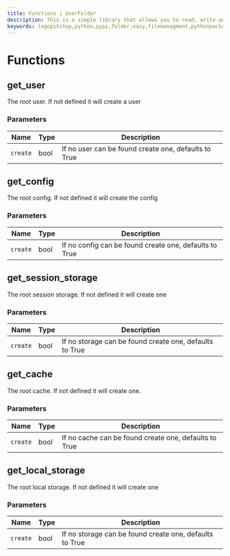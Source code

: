 ```yaml
---
title: Functions | UserFolder
description: This is a simple library that allows you to read, write and create files within your own folder inside the user folder `C:/User/USER/.python/PACKAGE_ID`
keywords: legopitstop,python,pypi,folder,easy,filemanagment,pythonpackage,userfolder
---
```


# Functions

## get_user

The root user. If not defined it will create a user

### Parameters

| Name     | Type | Description                                          |
| -------- | ---- | ---------------------------------------------------- |
| `create` | bool | If no user can be found create one, defaults to True |

## get_config

The root config. If not defined it will create the config

### Parameters

| Name     | Type | Description                                            |
| -------- | ---- | ------------------------------------------------------ |
| `create` | bool | If no config can be found create one, defaults to True |

## get_session_storage

The root session storage. If not defined it will create one

### Parameters

| Name     | Type | Description                                             |
| -------- | ---- | ------------------------------------------------------- |
| `create` | bool | If no storage can be found create one, defaults to True |

## get_cache

The root cache. If not defined it will create one.

### Parameters

| Name     | Type | Description                                           |
| -------- | ---- | ----------------------------------------------------- |
| `create` | bool | If no cache can be found create one, defaults to True |

## get_local_storage

The root local storage. If not defined it will create one

### Parameters

| Name     | Type | Description                                             |
| -------- | ---- | ------------------------------------------------------- |
| `create` | bool | If no storage can be found create one, defaults to True |

